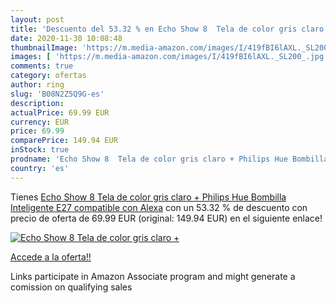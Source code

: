 ```yaml
---
layout: post
title: 'Descuento del 53.32 % en Echo Show 8  Tela de color gris claro + '
date: 2020-11-30 10:08:48
thumbnailImage: 'https://m.media-amazon.com/images/I/419fBI6lAXL._SL200_.jpg'
images: [ 'https://m.media-amazon.com/images/I/419fBI6lAXL._SL200_.jpg' ]
comments: true
category: ofertas
author: ring
slug: 'B08N2Z5Q9G-es'
description:
actualPrice: 69.99 EUR
currency: EUR
price: 69.99
comparePrice: 149.94 EUR
inStock: true
prodname: 'Echo Show 8  Tela de color gris claro + Philips Hue Bombilla Inteligente  E27   compatible con Alexa'
country: 'es'
---
```


Tienes [Echo Show 8  Tela de color gris claro + Philips Hue Bombilla Inteligente  E27   compatible con Alexa](https://www.amazon.es/dp/B08N2Z5Q9G/?tag=tolees-21) con un 53.32 % de descuento con precio de oferta de 69.99 EUR (original: 149.94 EUR) en el siguiente enlace!

[![Echo Show 8  Tela de color gris claro + ](https://m.media-amazon.com/images/I/419fBI6lAXL._SL200_.jpg)](https://www.amazon.es/dp/B08N2Z5Q9G/?tag=tolees-21)

[Accede a la oferta!!](https://www.amazon.es/dp/B08N2Z5Q9G/?tag=tolees-21)

Links participate in Amazon Associate program and might generate a comission on qualifying sales


